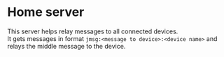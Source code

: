 # Home server
This server helps relay messages to all connected devices.  
It gets messages in format `jmsg:<message to device>:<device name>` and relays the middle message to the device.
